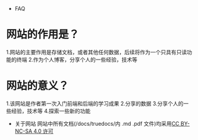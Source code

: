 - FAQ
# 网站的作用是？
1.网站的主要作用是存储文档，或者其他任何数据，后续将作为一个只具有只读功能的终端
2.作为个人博客，分享个人的一些经验，技术等

# 网站的意义？
1.该网站是作者第一次入门前端和后端的学习成果
2.分享的数据
3.分享个人的一些经验，技术等
4.探索一些新的功能

- 关于网站
网站中所有文档(/docs/truedocs/内 .md .pdf 文件)均采用[CC BY-NC-SA 4.0 许可](https://creativecommons.org/licenses/by-nc/4.0/legalcode.txt)
